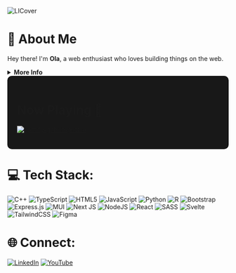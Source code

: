 ![LICover](https://github.com/user-attachments/assets/df9e7f88-67a7-4a66-9698-2c26068d601c)

# 💫 About Me  
Hey there! I'm **Ola**, a web enthusiast who loves building things on the web. 

<details>
    <summary><strong> More Info </strong></summary>
  
| **Category**   | **Details**                                 |
|----------------|---------------------------------------------|
| **🌱 Interests** | Web Development, UI/UX Design, Data Science |
| **🎧 Hobbies**   | Listening to music, Skating, Reading       |
| **🔍 Exploring**  | New technologies, Performance optimization, Responsive layouts |

</details>

<div style="border: 2px solid #121212; padding: 20px; background-color: #181818; border-radius: 10px;">

# Now Playing 🎵
[![spotify-github-profile](https://spotify-github-profile.kittinanx.com/api/view?uid=26tlot4owp5571azxtoqu7mj8&cover_image=true&theme=novatorem&show_offline=true&background_color=121212&interchange=false&bar_color=030f49&bar_color_cover=false)](https://open.spotify.com/user/26tlot4owp5571azxtoqu7mj8)
</div>

# 💻 Tech Stack:
![C++](https://img.shields.io/badge/c++-%2300599C.svg?style=plastic&logo=c%2B%2B&logoColor=white) ![TypeScript](https://img.shields.io/badge/typescript-%23007ACC.svg?style=plastic&logo=typescript&logoColor=white) ![HTML5](https://img.shields.io/badge/html5-%23E34F26.svg?style=plastic&logo=html5&logoColor=white) ![JavaScript](https://img.shields.io/badge/javascript-%23323330.svg?style=plastic&logo=javascript&logoColor=%23F7DF1E) ![Python](https://img.shields.io/badge/python-3670A0?style=plastic&logo=python&logoColor=ffdd54) ![R](https://img.shields.io/badge/r-%23276DC3.svg?style=plastic&logo=r&logoColor=white) ![Bootstrap](https://img.shields.io/badge/bootstrap-%238511FA.svg?style=plastic&logo=bootstrap&logoColor=white) ![Express.js](https://img.shields.io/badge/express.js-%23404d59.svg?style=plastic&logo=express&logoColor=%2361DAFB) ![MUI](https://img.shields.io/badge/MUI-%230081CB.svg?style=plastic&logo=mui&logoColor=white) ![Next JS](https://img.shields.io/badge/Next-black?style=plastic&logo=next.js&logoColor=white) ![NodeJS](https://img.shields.io/badge/node.js-6DA55F?style=plastic&logo=node.js&logoColor=white) ![React](https://img.shields.io/badge/react-%2320232a.svg?style=plastic&logo=react&logoColor=%2361DAFB) ![SASS](https://img.shields.io/badge/SASS-hotpink.svg?style=plastic&logo=SASS&logoColor=white) ![Svelte](https://img.shields.io/badge/svelte-%23f1413d.svg?style=plastic&logo=svelte&logoColor=white) ![TailwindCSS](https://img.shields.io/badge/tailwindcss-%2338B2AC.svg?style=plastic&logo=tailwind-css&logoColor=white) ![Figma](https://img.shields.io/badge/figma-%23F24E1E.svg?style=plastic&logo=figma&logoColor=white) 


# 🌐 Connect:
[![LinkedIn](https://img.shields.io/badge/LinkedIn-%230077B5.svg?logo=linkedin&logoColor=white)](https://www.linkedin.com/in/oyinkansola-olayinka/) [![YouTube](https://img.shields.io/badge/YouTube-%23FF0000.svg?logo=YouTube&logoColor=white)](https://www.youtube.com/@Olasores) 
